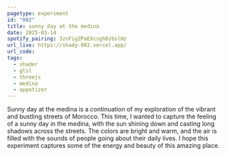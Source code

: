 ```yaml
---
pagetype: experiment
id: "002"
title: sunny day at the medina
date: 2025-03-14
spotify_pairing: 3znFigZPaEXcsgh8zbslHz
url_live: https://shady-002.vercel.app/
url_code: 
tags: 
  - shader
  - glsl
  - threejs
  - medina
  - appetizer
---
```


Sunny day at the medina is a continuation of my exploration of the vibrant and bustling streets of Morocco. This time, I wanted to capture the feeling of a sunny day in the medina, with the sun shining down and casting long shadows across the streets. The colors are bright and warm, and the air is filled with the sounds of people going about their daily lives. I hope this experiment captures some of the energy and beauty of this amazing place. 
```